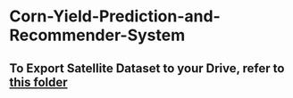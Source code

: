 # Corn-Yield-Prediction-and-Recommender-System

## To Export Satellite Dataset to your Drive, refer to [this folder](Satellites-Dataset-Download/)
